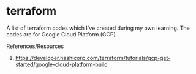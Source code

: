# terraform

A list of terraform codes which I've created during my own learning. The codes are for Google Cloud Platform (GCP).

References/Resources
1. https://developer.hashicorp.com/terraform/tutorials/gcp-get-started/google-cloud-platform-build 

